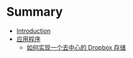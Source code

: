 # Summary

* [Introduction](README.md)
* [应用程序](application/README.md)
  * [如何实现一个去中心的 Dropbox 存储](application/how-to-implete-a-decentralized-file-storage.md)
